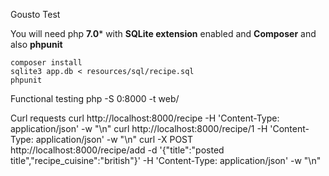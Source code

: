 Gousto Test

You will need php **7.0*** with **SQLite extension** enabled and **Composer** and also **phpunit**
    
    composer install 
    sqlite3 app.db < resources/sql/recipe.sql
    phpunit

Functional testing
    php -S 0:8000 -t web/

Curl requests
    curl http://localhost:8000/recipe -H 'Content-Type: application/json' -w "\n"
    curl http://localhost:8000/recipe/1 -H 'Content-Type: application/json' -w "\n"
    curl -X POST http://localhost:8000/recipe/add -d '{"title":"posted title","recipe_cuisine":"british"}' -H 'Content-Type: application/json' -w "\n"

